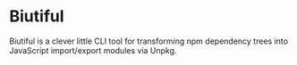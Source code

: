 # Biutiful
 Biutiful is a clever little CLI tool for transforming npm dependency trees into JavaScript import/export modules via Unpkg.
